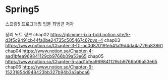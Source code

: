 # Spring5
스프링5 프로그래밍 입문
최범균 저자


정리 노트 링크
chap02
https://glimmer-ixia-bdd.notion.site/5-d3f5c9491cb44fa0be24735c505467c6?pvs=4
chap03
https://www.notion.so/Chapter-3-DI-ac0d87019fe541af9d4da4a729a83861
chap04
https://www.notion.so/Chapter-4-aad1bfea969841129cb9766b09a53e65
chap05
https://www.notion.so/Chapter-5-aad1bfea969841129cb9766b09a53e65
chap06
https://www.notion.so/Chapter-6-15231854d948423bb327b94b3a3abca6
